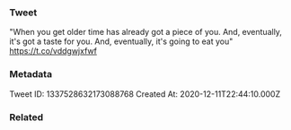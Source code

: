 ### Tweet
"When you get older time has already got a piece of you. And, eventually, it's got a taste for you. And, eventually, it's going to eat you" https://t.co/vddgwjxfwf

### Metadata
Tweet ID: 1337528632173088768
Created At: 2020-12-11T22:44:10.000Z

### Related

